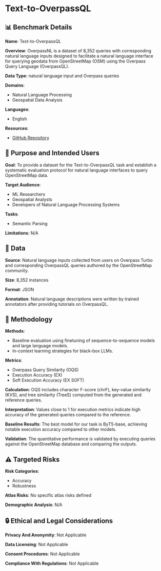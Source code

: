 # Text-to-OverpassQL

## 📊 Benchmark Details

**Name**: Text-to-OverpassQL

**Overview**: OverpassNL is a dataset of 8,352 queries with corresponding natural language inputs designed to facilitate a natural language interface for querying geodata from OpenStreetMap (OSM) using the Overpass Query Language (OverpassQL).

**Data Type**: natural language input and Overpass queries

**Domains**:
- Natural Language Processing
- Geospatial Data Analysis

**Languages**:
- English

**Resources**:
- [GitHub Repository](https://github.com/raphael-sch/OverpassNL)

## 🎯 Purpose and Intended Users

**Goal**: To provide a dataset for the Text-to-OverpassQL task and establish a systematic evaluation protocol for natural language interfaces to query OpenStreetMap data.

**Target Audience**:
- ML Researchers
- Geospatial Analysts
- Developers of Natural Language Processing Systems

**Tasks**:
- Semantic Parsing

**Limitations**: N/A

## 💾 Data

**Source**: Natural language inputs collected from users on Overpass Turbo and corresponding OverpassQL queries authored by the OpenStreetMap community.

**Size**: 8,352 instances

**Format**: JSON

**Annotation**: Natural language descriptions were written by trained annotators after providing tutorials on OverpassQL.

## 🔬 Methodology

**Methods**:
- Baseline evaluation using finetuning of sequence-to-sequence models and large language models.
- In-context learning strategies for black-box LLMs.

**Metrics**:
- Overpass Query Similarity (OQS)
- Execution Accuracy (EX)
- Soft Execution Accuracy (EX SOFT)

**Calculation**: OQS includes character F-score (chrF), key-value similarity (KVS), and tree similarity (TreeS) computed from the generated and reference queries.

**Interpretation**: Values close to 1 for execution metrics indicate high accuracy of the generated queries compared to the reference.

**Baseline Results**: The best model for our task is ByT5-base, achieving notable execution accuracy compared to other models.

**Validation**: The quantitative performance is validated by executing queries against the OpenStreetMap database and comparing the outputs.

## ⚠️ Targeted Risks

**Risk Categories**:
- Accuracy
- Robustness

**Atlas Risks**:
No specific atlas risks defined

**Demographic Analysis**: N/A

## 🔒 Ethical and Legal Considerations

**Privacy And Anonymity**: Not Applicable

**Data Licensing**: Not Applicable

**Consent Procedures**: Not Applicable

**Compliance With Regulations**: Not Applicable
